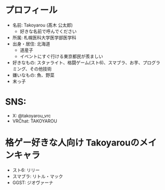 # プロフィール
- 名前: Takoyarou (髙木 公太郎)
    - 好きな名前で呼んでください
- 所属: 札幌医科大学医学部医学科
- 出身・居住: 北海道
    - 道産子
    - イベントにすぐ行ける東京都民が羨ましい
- 好きなもの: スタァライト、格闘ゲーム(スト6)、スマブラ、お芋、プログラミング、その他技術
- 嫌いなもの: 魚、野菜
- 末っ子
# SNS:
- X: @takoyarou_vrc
- VRChat: TAKOYAROU
# 格ゲー好きな人向け Takoyarouのメインキャラ
- スト6: リリー
- スマブラ: リトル・マック
- GGST: ジオヴァーナ